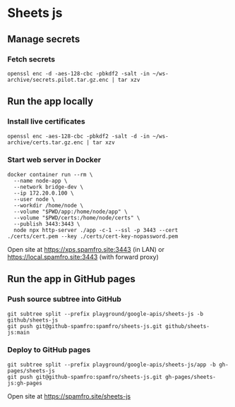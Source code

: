 # Sheets js 

## Manage secrets
### Fetch secrets
```
openssl enc -d -aes-128-cbc -pbkdf2 -salt -in ~/ws-archive/secrets.pilot.tar.gz.enc | tar xzv
```

## Run the app locally

### Install live certificates
```
openssl enc -aes-128-cbc -pbkdf2 -salt -d -in ~/ws-archive/certs.tar.gz.enc | tar xzv
```
### Start web server in Docker
```
docker container run --rm \
  --name node-app \
  --network bridge-dev \
  --ip 172.20.0.100 \
  --user node \
  --workdir /home/node \
  --volume "$PWD/app:/home/node/app" \
  --volume "$PWD/certs:/home/node/certs" \
  --publish 3443:3443 \
  node npx http-server ./app -c-1 --ssl -p 3443 --cert ./certs/cert.pem --key ./certs/cert-key-nopassword.pem
```
Open site at https://xps.spamfro.site:3443 (in LAN) or https://local.spamfro.site:3443 (with forward proxy)

## Run the app in GitHub pages

### Push source subtree into GitHub
```
git subtree split --prefix playground/google-apis/sheets-js -b github/sheets-js
git push git@github-spamfro:spamfro/sheets-js.git github/sheets-js:main
```

### Deploy to GitHub pages
```
git subtree split --prefix playground/google-apis/sheets-js/app -b gh-pages/sheets-js
git push git@github-spamfro:spamfro/sheets-js.git gh-pages/sheets-js:gh-pages
```
Open site at https://spamfro.site/sheets-js
